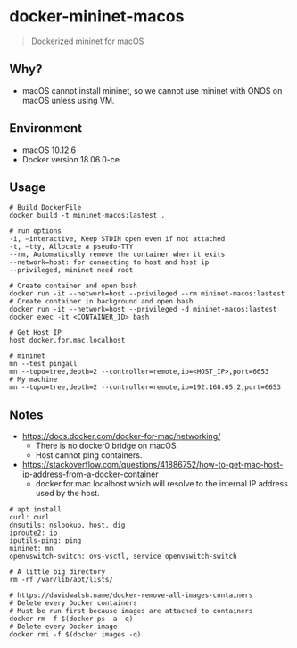 # docker-mininet-macos

> Dockerized mininet for macOS

## Why?

- macOS cannot install mininet, so we cannot use mininet with ONOS on macOS unless using VM.

## Environment

- macOS 10.12.6
- Docker version 18.06.0-ce

## Usage

```
# Build DockerFile
docker build -t mininet-macos:lastest .

# run options
-i, –interactive, Keep STDIN open even if not attached
-t, –tty, Allocate a pseudo-TTY
--rm, Automatically remove the container when it exits
--network=host: for connecting to host and host ip
--privileged, mininet need root

# Create container and open bash
docker run -it --network=host --privileged --rm mininet-macos:lastest
# Create container in background and open bash
docker run -it --network=host --privileged -d mininet-macos:lastest
docker exec -it <CONTAINER_ID> bash

# Get Host IP
host docker.for.mac.localhost

# mininet
mn --test pingall
mn --topo=tree,depth=2 --controller=remote,ip=<HOST_IP>,port=6653
# My machine
mn --topo=tree,depth=2 --controller=remote,ip=192.168.65.2,port=6653
```

## Notes

- https://docs.docker.com/docker-for-mac/networking/
    - There is no docker0 bridge on macOS.
    - Host cannot ping containers.
- https://stackoverflow.com/questions/41886752/how-to-get-mac-host-ip-address-from-a-docker-container
    - docker.for.mac.localhost which will resolve to the internal IP address used by the host.

```
# apt install
curl: curl
dnsutils: nslookup, host, dig
iproute2: ip
iputils-ping: ping
mininet: mn
openvswitch-switch: ovs-vsctl, service openvswitch-switch

# A little big directory
rm -rf /var/lib/apt/lists/

# https://davidwalsh.name/docker-remove-all-images-containers
# Delete every Docker containers
# Must be run first because images are attached to containers
docker rm -f $(docker ps -a -q)
# Delete every Docker image
docker rmi -f $(docker images -q)
```
